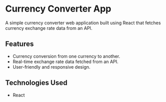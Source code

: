 # Currency Converter App

A simple currency converter web application built using React that fetches currency exchange rate data from an API.

## Features

- Currency conversion from one currency to another.
- Real-time exchange rate data fetched from an API.
- User-friendly and responsive design.

## Technologies Used

- React




